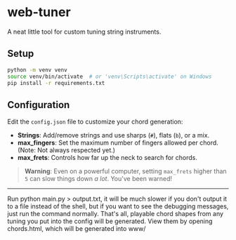 # web-tuner

A neat little tool for custom tuning string instruments.

## Setup

```bash
python -m venv venv
source venv/bin/activate  # or 'venv\Scripts\activate' on Windows
pip install -r requirements.txt
```

## Configuration

Edit the `config.json` file to customize your chord generation:

- **Strings**: Add/remove strings and use sharps (`#`), flats (`b`), or a mix.
- **max_fingers**: Set the maximum number of fingers allowed per chord. (Note: Not always respected yet.)
- **max_frets**: Controls how far up the neck to search for chords.

> **Warning**: Even on a powerful computer, setting `max_frets` higher than `5` can slow things down *a lot*. You've been warned!

---

Run python main.py > output.txt, it will be much slower if you don't output it to a file instead of the shell, but if you want to see the debugging messages, just run the command normally. That's all, playable chord shapes from any tuning you put into the config will be generated.
View them by opening chords.html, which will be generated into www/